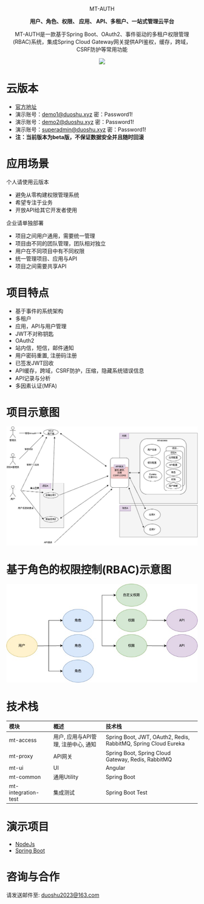 <p align="center" >
    MT-AUTH
</p>
<p align="center">
  <strong>用户、角色、权限、 应用、 API、多租户、一站式管理云平台</strong>
</p>
<p align="center">
  MT-AUTH是一款基于Spring Boot、OAuth2、事件驱动的多租户权限管理(RBAC)系统，集成Spring Cloud Gateway网关提供API鉴权，缓存，跨域，CSRF防护等常用功能
</p>

<p align="center">
    <img src="https://img.shields.io/github/last-commit/publicdevop2019/mt-auth.svg?style=flat-square" />
</p>

# 云版本

- [官方地址](https://www.duoshu.xyz/login)
- 演示账号：demo1@duoshu.xyz 密：Password1!
- 演示账号：demo2@duoshu.xyz 密：Password1!
- 演示账号：superadmin@duoshu.xyz 密：Password1!
- **注：当前版本为beta版，不保证数据安全并且随时回滚**

# 应用场景

个人请使用云版本
- 避免从零构建权限管理系统
- 希望专注于业务
- 开放API给其它开发者使用

企业请单独部署

- 项目之间用户通用，需要统一管理
- 项目由不同的团队管理，团队相对独立
- 用户在不同项目中有不同权限
- 统一管理项目、应用与API
- 项目之间需要共享API

# 项目特点

- 基于事件的系统架构
- 多租户
- 应用，API与用户管理
- JWT不对称钥匙
- OAuth2
- 站内信，短信，邮件通知
- 用户密码重置, 注册码注册
- 已签发JWT回收
- API缓存，跨域，CSRF防护，压缩，隐藏系统错误信息
- API记录与分析
- 多因素认证(MFA)

# 项目示意图

![arthitecture](./doc/arthitecture/architecture.jpg)
# 基于角色的权限控制(RBAC)示意图
![rbac](./doc/arthitecture/rbac.jpg)
# 技术栈

| 模块                  | 概述                     | 技术栈                                                            |  
|:--------------------|:-----------------------|:---------------------------------------------------------------|
| mt-access           | 用户, 应用与API管理, 注册中心, 通知 | Spring Boot, JWT, OAuth2, Redis, RabbitMQ, Spring Cloud Eureka |
| mt-proxy            | API网关                  | Spring Boot, Spring Cloud Gateway, Redis, RabbitMQ             |
| mt-ui               | UI                     | Angular                                                        |
| mt-common           | 通用Utility              | Spring Boot                                                    |
| mt-integration-test | 集成测试                   | Spring Boot Test                                               |

# 演示项目
- [NodeJs](./mt-sample/nodejs)
- [Spring Boot](./mt-sample/spring-boot)
# 咨询与合作
请发送邮件至: duoshu2023@163.com